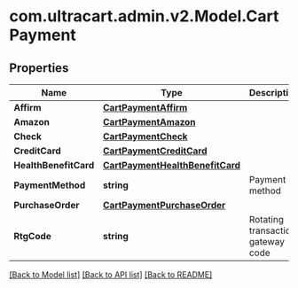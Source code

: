 # com.ultracart.admin.v2.Model.CartPayment
## Properties

Name | Type | Description | Notes
------------ | ------------- | ------------- | -------------
**Affirm** | [**CartPaymentAffirm**](CartPaymentAffirm.md) |  | [optional] 
**Amazon** | [**CartPaymentAmazon**](CartPaymentAmazon.md) |  | [optional] 
**Check** | [**CartPaymentCheck**](CartPaymentCheck.md) |  | [optional] 
**CreditCard** | [**CartPaymentCreditCard**](CartPaymentCreditCard.md) |  | [optional] 
**HealthBenefitCard** | [**CartPaymentHealthBenefitCard**](CartPaymentHealthBenefitCard.md) |  | [optional] 
**PaymentMethod** | **string** | Payment method | [optional] 
**PurchaseOrder** | [**CartPaymentPurchaseOrder**](CartPaymentPurchaseOrder.md) |  | [optional] 
**RtgCode** | **string** | Rotating transaction gateway code | [optional] 


[[Back to Model list]](../README.md#documentation-for-models) [[Back to API list]](../README.md#documentation-for-api-endpoints) [[Back to README]](../README.md)

